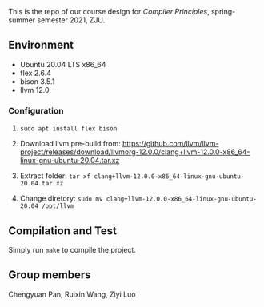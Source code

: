 This is the repo of our course design for *Compiler Principles*, spring-summer semester 2021, ZJU.



##  Environment

 - Ubuntu 20.04 LTS x86_64
 - flex 2.6.4
 - bison 3.5.1
 - llvm 12.0



### Configuration

 1. `sudo apt install flex bison`

 2. Download llvm pre-build from: 
 https://github.com/llvm/llvm-project/releases/download/llvmorg-12.0.0/clang+llvm-12.0.0-x86_64-linux-gnu-ubuntu-20.04.tar.xz

 3. Extract folder: `tar xf clang+llvm-12.0.0-x86_64-linux-gnu-ubuntu-20.04.tar.xz `

 4. Change diretory: `sudo mv clang+llvm-12.0.0-x86_64-linux-gnu-ubuntu-20.04 /opt/llvm`


## Compilation and Test

Simply run `make` to compile the project.


## Group members

Chengyuan Pan, Ruixin Wang, Ziyi Luo